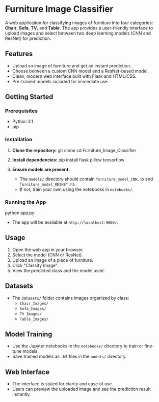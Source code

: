 # Furniture Image Classifier

A web application for classifying images of furniture into four categories: **Chair**, **Sofa**, **TV**, and **Table**. The app provides a user-friendly interface to upload images and select between two deep learning models (CNN and ResNet) for prediction.

## Features

- Upload an image of furniture and get an instant prediction.
- Choose between a custom CNN model and a ResNet-based model.
- Clean, modern web interface built with Flask and HTML/CSS.
- Pre-trained models included for immediate use.

## Getting Started

### Prerequisites

- Python 3.1
- pip

### Installation

1. **Clone the repository:**
   git clone <repo-url>
   cd Furniture_Image_Classifier

2. **Install dependencies:**
   pip install flask pillow tensorflow


3. **Ensure models are present:**
   - The `models/` directory should contain `furniture_model_CNN.h5` and `furniture_model_RESNET.h5`.
   - If not, train your own using the notebooks in `notebooks/`.

### Running the App

python app.py
- The app will be available at `http://localhost:9000/`.

## Usage

1. Open the web app in your browser.
2. Select the model (CNN or ResNet).
3. Upload an image of a piece of furniture.
4. Click "Classify Image".
5. View the predicted class and the model used.

## Datasets

- The `datasets/` folder contains images organized by class:
  - `Chair_Images/`
  - `Sofa_Images/`
  - `TV_Images/`
  - `Table_Images/`

## Model Training
- Use the Jupyter notebooks in the `notebooks/` directory to train or fine-tune models.
- Save trained models as `.h5` files in the `models/` directory.

## Web Interface
- The interface is styled for clarity and ease of use.
- Users can preview the uploaded image and see the prediction result instantly.